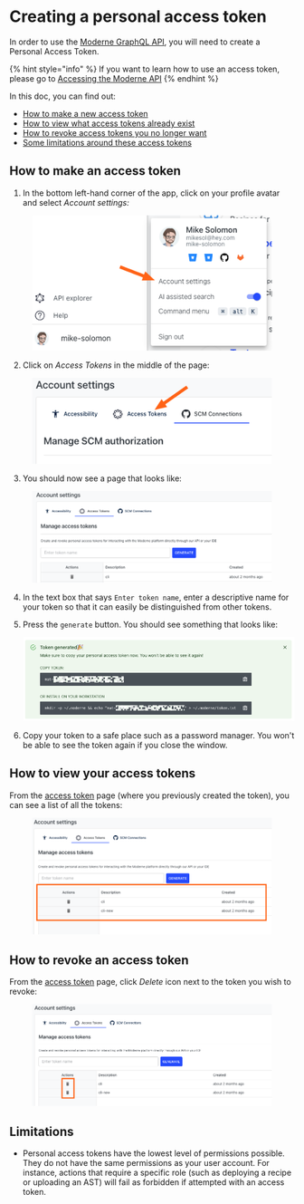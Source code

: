 # Creating a personal access token

In order to use the [Moderne GraphQL API](https://api.app.moderne.io/), you will need to create a Personal Access Token.

{% hint style="info" %}
If you want to learn how to use an access token, please go to [Accessing the Moderne API](accessing-the-moderne-api.md)
{% endhint %}

In this doc, you can find out:

* [How to make a new access token](create-api-access-tokens.md#how-to-make-an-access-token)
* [How to view what access tokens already exist](create-api-access-tokens.md#how-to-view-your-access-tokens)
* [How to revoke access tokens you no longer want](create-api-access-tokens.md#how-to-revoke-an-access-token)
* [Some limitations around these access tokens](create-api-access-tokens.md#limitations)

## How to make an access token

1. In the bottom left-hand corner of the app, click on your profile avatar and select _Account settings:_

<figure><img src="../../../.gitbook/assets/image (17).png" alt=""><figcaption></figcaption></figure>

2. Click on _Access Tokens_ in the middle of the page:

<figure><img src="../../../.gitbook/assets/image (18).png" alt=""><figcaption></figcaption></figure>

3. You should now see a page that looks like:

<figure><img src="../../../.gitbook/assets/image (19).png" alt=""><figcaption></figcaption></figure>

4. In the text box that says `Enter token name`, enter a descriptive name for your token so that it can easily be distinguished from other tokens.
5.  Press the `generate` button. You should see something that looks like:

    ![Hint: Click the clipboard icon to copy your access token](../../../.gitbook/assets/obfuscated-token.png)
6. Copy your token to a safe place such as a password manager. You won't be able to see the token again if you close the window.

## How to view your access tokens

From the [access token](https://app.moderne.io/settings/access-token) page (where you previously created the token), you can see a list of all the tokens:

<figure><img src="../../../.gitbook/assets/image (20).png" alt=""><figcaption></figcaption></figure>

## How to revoke an access token

From the [access token](https://app.moderne.io/settings/access-token) page, click _Delete_ icon next to the token you wish to revoke:

<figure><img src="../../../.gitbook/assets/image (21).png" alt=""><figcaption></figcaption></figure>

## Limitations

* Personal access tokens have the lowest level of permissions possible. They do not have the same permissions as your user account. For instance, actions that require a specific role (such as deploying a recipe or uploading an AST) will fail as forbidden if attempted with an access token.
